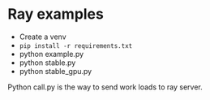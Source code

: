 # Ray examples

* Create a venv
* ```pip install -r requirements.txt```
* python example.py
* python stable.py
* python stable_gpu.py

Python call.py is the way to send work loads to ray server.
